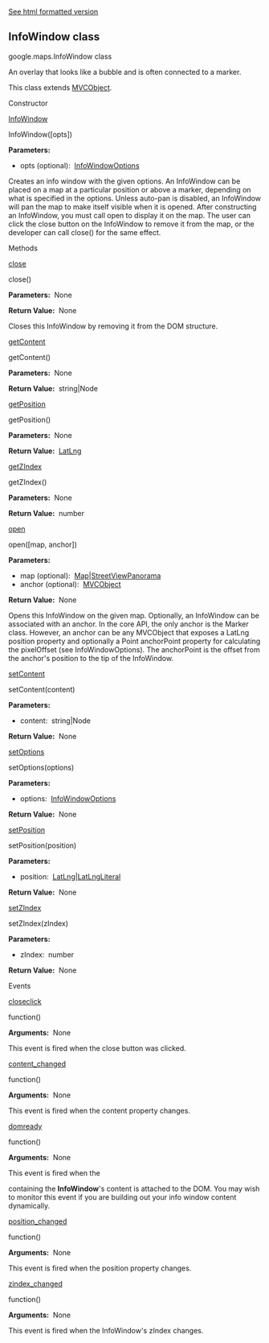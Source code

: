 [See html formatted version](https://huasofoundries.github.io/google-maps-documentation/InfoWindow.html)


InfoWindow class
----------------

google.maps.InfoWindow class

An overlay that looks like a bubble and is often connected to a marker.

This class extends [MVCObject](MVCObject.md).

Constructor

[InfoWindow](#InfoWindow.constructor)

InfoWindow(\[opts\])

**Parameters:** 

*   opts (optional):  [InfoWindowOptions](InfoWindowOptions.md)

Creates an info window with the given options. An InfoWindow can be placed on a map at a particular position or above a marker, depending on what is specified in the options. Unless auto-pan is disabled, an InfoWindow will pan the map to make itself visible when it is opened. After constructing an InfoWindow, you must call open to display it on the map. The user can click the close button on the InfoWindow to remove it from the map, or the developer can call close() for the same effect.

Methods

[close](#InfoWindow.close)

close()

**Parameters:**  None

**Return Value:**  None

Closes this InfoWindow by removing it from the DOM structure.

[getContent](#InfoWindow.getContent)

getContent()

**Parameters:**  None

**Return Value:**  string|Node

[getPosition](#InfoWindow.getPosition)

getPosition()

**Parameters:**  None

**Return Value:**  [LatLng](LatLng.md)

[getZIndex](#InfoWindow.getZIndex)

getZIndex()

**Parameters:**  None

**Return Value:**  number

[open](#InfoWindow.open)

open(\[map, anchor\])

**Parameters:** 

*   map (optional):  [Map](Map.md)|[StreetViewPanorama](StreetViewPanorama.md)
*   anchor (optional):  [MVCObject](MVCObject.md)

**Return Value:**  None

Opens this InfoWindow on the given map. Optionally, an InfoWindow can be associated with an anchor. In the core API, the only anchor is the Marker class. However, an anchor can be any MVCObject that exposes a LatLng position property and optionally a Point anchorPoint property for calculating the pixelOffset (see InfoWindowOptions). The anchorPoint is the offset from the anchor's position to the tip of the InfoWindow.

[setContent](#InfoWindow.setContent)

setContent(content)

**Parameters:** 

*   content:  string|Node

**Return Value:**  None

[setOptions](#InfoWindow.setOptions)

setOptions(options)

**Parameters:** 

*   options:  [InfoWindowOptions](InfoWindowOptions.md)

**Return Value:**  None

[setPosition](#InfoWindow.setPosition)

setPosition(position)

**Parameters:** 

*   position:  [LatLng](LatLng.md)|[LatLngLiteral](LatLngLiteral.md)

**Return Value:**  None

[setZIndex](#InfoWindow.setZIndex)

setZIndex(zIndex)

**Parameters:** 

*   zIndex:  number

**Return Value:**  None

Events

[closeclick](#InfoWindow.closeclick)

function()

**Arguments:**  None

This event is fired when the close button was clicked.

[content\_changed](#InfoWindow.content_changed)

function()

**Arguments:**  None

This event is fired when the content property changes.

[domready](#InfoWindow.domready)

function()

**Arguments:**  None

This event is fired when the <div> containing the **InfoWindow**'s content is attached to the DOM. You may wish to monitor this event if you are building out your info window content dynamically.

[position\_changed](#InfoWindow.position_changed)

function()

**Arguments:**  None

This event is fired when the position property changes.

[zindex\_changed](#InfoWindow.zindex_changed)

function()

**Arguments:**  None

This event is fired when the InfoWindow's zIndex changes.
